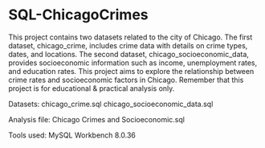 # SQL-ChicagoCrimes
This project contains two datasets related to the city of Chicago. The first dataset, chicago_crime, includes crime data with details on crime types, dates, and locations. The second dataset, chicago_socioeconomic_data, provides socioeconomic information such as income, unemployment rates, and education rates. This project aims to explore the relationship between crime rates and socioeconomic factors in Chicago. Remember that this project is for educational & practical analysis only.

Datasets:
chicago_crime.sql
chicago_socioeconomic_data.sql

Analysis file:
Chicago Crimes and Socioeconomic.sql

Tools used:
MySQL Workbench 8.0.36
